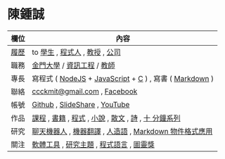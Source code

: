 # 陳鍾誠

欄位          | 內容
--------------|------------------------------------------------------------
[履歷](https://www.cakeresume.com/f5611f)  | to [學生](cccForStudent.md) , [程式人](cccForProgrammer.md) , [教授](cccForProfessor.md) , [公司](cccForCompany.md)
職務      | [金門大學](http://www.nqu.edu.tw/) / [資訊工程](http://www.nqu.edu.tw/educsie/index.php) / [教師](http://www.nqu.edu.tw/educsie/index.php?act=blog&code=list&ids=4)
專長          | 寫程式 ( [NodeJS](https://nodejs.org/) + [JavaScript](js1.md) + [C](c1.md) ) , 寫書 ( [Markdown](https://zh.wikipedia.org/wiki/Markdown) )
聯絡          | ccckmit@gmail.com , [Facebook](https://www.facebook.com/ccckmit)
帳號          | [Github](https://github.com/ccckmit) , [SlideShare](http://www.slideshare.net/ccckmit/) , [YouTube](https://www.youtube.com/user/ccckmit)
作品          | [課程](course.md) , [書籍](booklist.md) , [程式](codelist.md) , [小說](novel.md) , [散文](article.md)  , [詩](../poem/) , [十 分鐘系列](../slide/)
研究          | [聊天機器人](../bot/) , [機器翻譯](../mt/) , [人造語](../artilang/) , [Markdown 物件格式應用](../mdo/)
關注          | [軟體工具](tool.md) , [研究主題](topic.md) , [程式語言](language.md) , [圖靈獎](turingAward.md)



